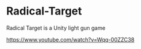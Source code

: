# Radical-Target
Radical Target is a Unity light gun game

https://www.youtube.com/watch?v=Wqq-00ZZC38
